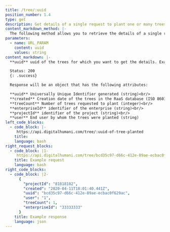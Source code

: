 ```yaml
---
title: /tree/:uuid
position_number: 1.4
type: get
description: Get details of a single request to plant one or many trees
content_markdown_method: |-
  The following method allows you to retrieve the details of a single request request to plant trees.
parameters:
  - name: URL_PARAM
    content: uuid
    values: string
content_markdown: |-
  **uuid** uuid of the trees for which you want to get the details. Example of an uuid: eef9f369-9ae0-45b8-ab07-10650f53a71e (uuids are 36 digits long)

  Status: 200
  {: .success}

  Response will be an object that has the following attributes:

  **uuid** Universally Unique Identifier generated (string)<br/>
  **created** Creation date of the trees in the RaaS database (ISO 8601 Date and Time format)<br/>
  **treeCount** Number of trees requested to plant (integer)<br/>
  **enterpriseId** identifier of the enterprise (string)<br/>
  **projectId** identifier of the project (string)<br/>
  **user** End user by whom the trees were planted (string)
left_code_blocks:
  - code_block: |-
     https://api.digitalhumani.com/tree/:uuid-of-tree-planted
    title:
    language: bash
right_request_blocks:
  - code_block: |1-
     https://api.digitalhumani.com/tree/bcd35c97-d66c-412e-89ae-ecbac0f629ac
    title: Example request
    language: bash
right_code_blocks:
  - code_block: |2-
      {
        "projectId": "81818182",
        "created": "2020-04-11T18:01:40.441Z",
        "uuid": "bcd35c97-d66c-412e-89ae-ecbac0f629ac",
        "user": "1",
        "treeCount": 1,
        "enterpriseId": "33333333"
      }
    title: Example response
    language: json
---
```


